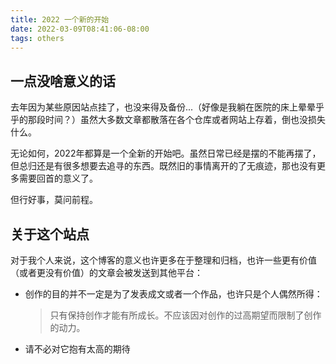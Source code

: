 ```yaml
---
title: 2022 一个新的开始
date: 2022-03-09T08:41:06-08:00
tags: others
---
```


## 一点没啥意义的话

去年因为某些原因站点挂了，也没来得及备份...（好像是我躺在医院的床上晕晕乎乎的那段时间？）虽然大多数文章都散落在各个仓库或者网站上存着，倒也没损失什么。

无论如何，2022年都算是一个全新的开始吧。虽然日常已经是摆的不能再摆了，但总归还是有很多想要去追寻的东西。既然旧的事情离开的了无痕迹，那也没有更多需要回首的意义了。

但行好事，莫问前程。

## 关于这个站点

对于我个人来说，这个博客的意义也许更多在于整理和归档，也许一些更有价值（或者更没有价值）的文章会被发送到其他平台：

- 创作的目的并不一定是为了发表成文或者一个作品，也许只是个人偶然所得：

  >只有保持创作才能有所成长。不应该因对创作的过高期望而限制了创作的动力。

- 请不必对它抱有太高的期待
